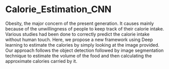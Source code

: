 # Calorie_Estimation_CNN
Obesity, the major concern of the present generation. It causes mainly because of the unwillingness of people to keep track of their calorie intake. Various studies had been done to correctly predict the calorie intake without human touch. Here, we propose a new framework using Deep learning to estimate the calories by simply looking at the image provided. Our approach follows the object detection followed by image segmentation technique to estimate the volume of the food and then calculating the approximate calories carried by it.
